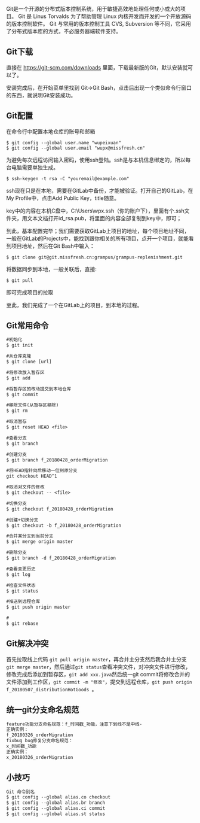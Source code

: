 Git是一个开源的分布式版本控制系统，用于敏捷高效地处理任何或小或大的项目。 Git 是 Linus Torvalds 为了帮助管理 Linux 内核开发而开发的一个开放源码的版本控制软件。 Git 与常用的版本控制工具 CVS, Subversion 等不同，它采用了分布式版本库的方式，不必服务器端软件支持。

## Git下载
直接在 https://git-scm.com/downloads 里面，下载最新版的Git，默认安装就可以了。

安装完成后，在开始菜单里找到 Git->Git Bash，点击后出现一个类似命令行窗口的东西，就说明Git安装成功。

## Git配置
在命令行中配置本地仓库的账号和邮箱
```
$ git config --global user.name "wupeixuan"  
$ git config --global user.email "wupx@missfresh.cn"  
```

为避免每次远程访问输入密码，使用ssh登陆。ssh是与本机信息绑定的，所以每台电脑需要单独生成。
```
$ ssh-keygen -t rsa -C "youremail@example.com"  
```

ssh现在只是在本地，需要在GitLab中备份，才能被验证。打开自己的GitLab，在My Profile中，点击Add Public Key，title随意。

key中的内容在本机C盘中，C:\Users\wpx\.ssh（你的账户下），里面有个.ssh文件夹，用文本文档打开id_rsa.pub，将里面的内容全部复制到key中，即可；

到此，基本配置完毕；我们需要获取GitLab上项目的地址，每个项目地址不同，一般在GitLab的Projects中，能找到跟你相关的所有项目，点开一个项目，就能看到项目地址，然后在Git Bash中输入：

```
$ git clone git@git.missfresh.cn:grampus/grampus-replenishment.git
```

将数据同步到本地，一般关联后，直接:
```
$ git pull  
```

即可完成项目的拉取

至此，我们完成了一个在GitLab上的项目，到本地的过程。

## Git常用命令
```txt
#初始化
$ git init

#从仓库克隆
$ git clone [url]

#将修改放入暂存区
$ git add

#将暂存区的改动提交到本地仓库
$ git commit

#移除文件(从暂存区移除)
$ git rm

#取消暂存
$ git reset HEAD <file>

#查看分支
$ git branch

#创建分支
$ git branch f_20180428_orderMigration

#将HEAD指针向后移动一位到原分支
git checkout HEAD^1

#取消对文件的修改
$ git checkout -- <file>

#切换分支
$ git checkout f_20180428_orderMigration

#创建+切换分支
$ git checkout -b f_20180428_orderMigration

#合并某分支到当前分支
$ git merge origin master

#删除分支
$ git branch -d f_20180428_orderMigration

#查看变更历史
$ git log

#检查文件状态
$ git status

#推送到远程仓库
$ git push origin master

#
$ git rebase
```

## Git解决冲突
首先拉取线上代码
`git pull origin master`，再合并主分支然后我合并主分支`git merge master`，然后通过`git status`查看冲突文件，对冲突文件进行修改，修改完成后添加到暂存区，`git add xxx.java`然后统一git commit将修改合并的文件添加到工作区，`git commit -m "修改"`，提交到远程仓库，`git push origin f_20180507_distributionHotGoods `。



## 统一git分支命名规范
```txt
feature功能分支命名规范：f_时间戳_功能，注意下划线不是中线-
正确实例：
f_20180326_orderMigration
fixbug bug修复分支命名规范：
x_时间戳_功能
正确实例：
x_20180326_orderMigration
```

## 小技巧
```txt
Git 命令别名
$ git config --global alias.co checkout
$ git config --global alias.br branch
$ git config --global alias.ci commit
$ git config --global alias.st status
```